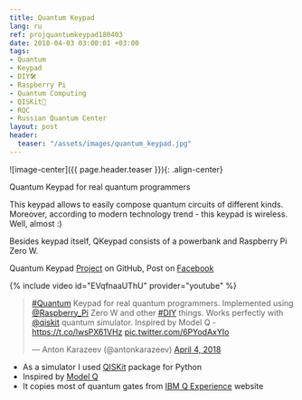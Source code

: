 ```yaml
---
title: Quantum Keypad
lang: ru
ref: projquantumkeypad180403
date: 2018-04-03 03:00:01 +03:00
tags:
- Quantum
- Keypad
- DIY🛠
- Raspberry Pi
- Quantum Computing
- QISKit💫
- RQC
- Russian Quantum Center
layout: post
header:
  teaser: "/assets/images/quantum_keypad.jpg"
---
```


![image-center]({{ page.header.teaser }}){: .align-center}

Quantum Keypad for real quantum programmers

This keypad allows to easily compose quantum circuits of different kinds. Moreover, according to modern technology trend - this keypad is wireless. Well, almost :)

Besides keypad itself, QKeypad consists of a powerbank and Raspberry Pi Zero W.

Quantum Keypad [Project](https://github.com/akarazeevprojects/joystick) on GitHub, Post on [Facebook](https://www.facebook.com/anton.karazeev/posts/1639560312832097)

{% include video id="EVqfnaaUThU" provider="youtube" %}

<blockquote class="twitter-tweet"><p lang="en" dir="ltr"><a href="https://twitter.com/hashtag/Quantum?src=hash&amp;ref_src=twsrc%5Etfw">#Quantum</a> Keypad for real quantum programmers. Implemented using <a href="https://twitter.com/Raspberry_Pi?ref_src=twsrc%5Etfw">@Raspberry_Pi</a> Zero W and other <a href="https://twitter.com/hashtag/DIY?src=hash&amp;ref_src=twsrc%5Etfw">#DIY</a> things. Works perfectly with <a href="https://twitter.com/qiskit?ref_src=twsrc%5Etfw">@qiskit</a> quantum simulator. Inspired by Model Q - <a href="https://t.co/lwsPX61VHz">https://t.co/lwsPX61VHz</a> <a href="https://t.co/6PYodAxYIo">pic.twitter.com/6PYodAxYIo</a></p>&mdash; Anton Karazeev (@antonkarazeev) <a href="https://twitter.com/antonkarazeev/status/981671571319336960?ref_src=twsrc%5Etfw">April 4, 2018</a></blockquote> <script async src="https://platform.twitter.com/widgets.js" charset="utf-8"></script>

- As a simulator I used [QISKit](https://www.qiskit.org) package for Python
- Inspired by [Model Q](https://www.qiskit.org/modelq/)
- It copies most of quantum gates from [IBM Q Experience](https://quantumexperience.ng.bluemix.net/qx/editor) website
